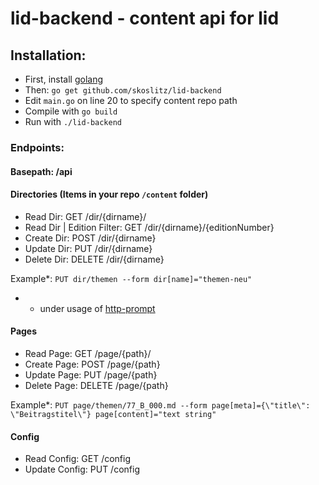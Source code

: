 # lid-backend - content api for lid

## Installation:

- First, install [golang](https://golang.org/doc/install#install)
- Then: `go get github.com/skoslitz/lid-backend`
- Edit `main.go` on line 20 to specify content repo path
- Compile with `go build`
- Run with `./lid-backend`

### Endpoints:

#### Basepath: /api

#### Directories (Items in your repo `/content` folder)
- Read Dir: GET /dir/{dirname}/
- Read Dir | Edition Filter: GET /dir/{dirname}/{editionNumber}
- Create Dir: POST /dir/{dirname}
- Update Dir: PUT /dir/{dirname}
- Delete Dir: DELETE /dir/{dirname}

Example*: `PUT dir/themen --form dir[name]="themen-neu"`

* - under usage of [http-prompt](https://github.com/eliangcs/http-prompt)
#### Pages
- Read Page: GET /page/{path}/
- Create Page: POST /page/{path}
- Update Page: PUT /page/{path}
- Delete Page: DELETE /page/{path}

Example*: `PUT page/themen/77_B_000.md --form page[meta]={\"title\": \"Beitragstitel\"} page[content]="text string"`

#### Config
- Read Config: GET /config
- Update Config: PUT /config
